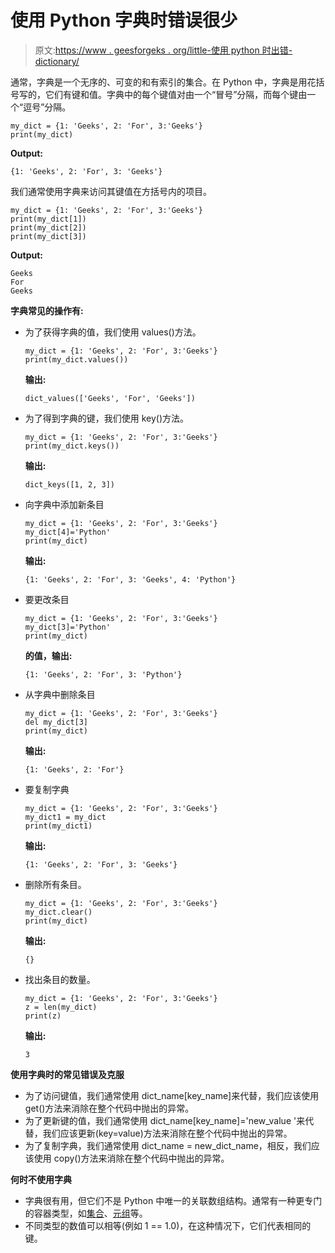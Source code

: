 # 使用 Python 字典时错误很少

> 原文:[https://www . geesforgeks . org/little-使用 python 时出错-dictionary/](https://www.geeksforgeeks.org/few-mistakes-when-using-python-dictionary/)

通常，字典是一个无序的、可变的和有索引的集合。在 Python 中，字典是用花括号写的，它们有键和值。字典中的每个键值对由一个“冒号”分隔，而每个键由一个“逗号”分隔。

```
my_dict = {1: 'Geeks', 2: 'For', 3:'Geeks'}
print(my_dict)
```

**Output:**

```
{1: 'Geeks', 2: 'For', 3: 'Geeks'}

```

我们通常使用字典来访问其键值在方括号内的项目。

```
my_dict = {1: 'Geeks', 2: 'For', 3:'Geeks'}
print(my_dict[1])
print(my_dict[2])
print(my_dict[3])
```

**Output:**

```
Geeks
For
Geeks

```

**字典常见的操作有:**

*   为了获得字典的值，我们使用 values()方法。

    ```
    my_dict = {1: 'Geeks', 2: 'For', 3:'Geeks'}
    print(my_dict.values())
    ```

    **输出:**

    ```
    dict_values(['Geeks', 'For', 'Geeks'])

    ```

*   为了得到字典的键，我们使用 key()方法。

    ```
    my_dict = {1: 'Geeks', 2: 'For', 3:'Geeks'}
    print(my_dict.keys())
    ```

    **输出:**

    ```
    dict_keys([1, 2, 3])

    ```

*   向字典中添加新条目

    ```
    my_dict = {1: 'Geeks', 2: 'For', 3:'Geeks'}
    my_dict[4]='Python'
    print(my_dict)
    ```

    **输出:**

    ```
    {1: 'Geeks', 2: 'For', 3: 'Geeks', 4: 'Python'}

    ```

*   要更改条目

    ```
    my_dict = {1: 'Geeks', 2: 'For', 3:'Geeks'}
    my_dict[3]='Python'
    print(my_dict)
    ```

    **的值，输出:**

    ```
    {1: 'Geeks', 2: 'For', 3: 'Python'}

    ```

*   从字典中删除条目

    ```
    my_dict = {1: 'Geeks', 2: 'For', 3:'Geeks'}
    del my_dict[3]
    print(my_dict)
    ```

    **输出:**

    ```
    {1: 'Geeks', 2: 'For'}

    ```

*   要复制字典

    ```
    my_dict = {1: 'Geeks', 2: 'For', 3:'Geeks'}
    my_dict1 = my_dict
    print(my_dict1)
    ```

    **输出:**

    ```
    {1: 'Geeks', 2: 'For', 3: 'Geeks'}

    ```

*   删除所有条目。

    ```
    my_dict = {1: 'Geeks', 2: 'For', 3:'Geeks'}
    my_dict.clear()
    print(my_dict)
    ```

    **输出:**

    ```
    {}

    ```

*   找出条目的数量。

    ```
    my_dict = {1: 'Geeks', 2: 'For', 3:'Geeks'}
    z = len(my_dict)
    print(z)
    ```

    **输出:**

    ```
    3

    ```

**使用字典时的常见错误及克服**

*   为了访问键值，我们通常使用 dict_name[key_name]来代替，我们应该使用 get()方法来消除在整个代码中抛出的异常。
*   为了更新键的值，我们通常使用 dict_name[key_name]='new_value '来代替，我们应该更新(key=value)方法来消除在整个代码中抛出的异常。
*   为了复制字典，我们通常使用 dict_name = new_dict_name，相反，我们应该使用 copy()方法来消除在整个代码中抛出的异常。

**何时不使用字典**

*   字典很有用，但它们不是 Python 中唯一的关联数组结构。通常有一种更专门的容器类型，如[集合](https://www.geeksforgeeks.org/python-sets/)、[元组](https://www.geeksforgeeks.org/python-tuples/)等。
*   不同类型的数值可以相等(例如 1 == 1.0)，在这种情况下，它们代表相同的键。